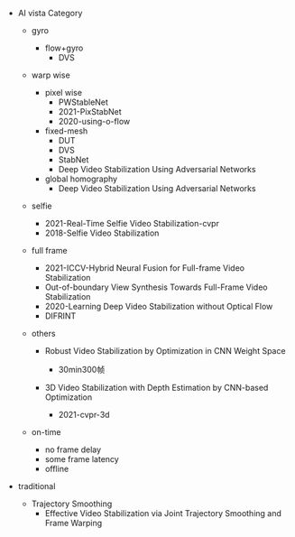 

* AI vista Category
  * gyro
    * flow+gyro
      * DVS
    
  * warp wise
  
    * pixel wise
      * PWStableNet
      * 2021-PixStabNet
      * 2020-using-o-flow
    * fixed-mesh
      * DUT
      * DVS
      * StabNet
      * Deep Video Stabilization Using Adversarial Networks
    * global homography
      * Deep Video Stabilization Using Adversarial Networks
  
  * selfie
    * 2021-Real-Time Selfie Video Stabilization-cvpr
    * 2018-Selfie Video Stabilization
  
  * full frame
    * 2021-ICCV-Hybrid Neural Fusion for Full-frame Video Stabilization
    * Out-of-boundary View Synthesis Towards Full-Frame Video Stabilization
    * 2020-Learning Deep Video Stabilization without Optical Flow
    * DIFRINT
  
  * others
  
    * Robust Video Stabilization by Optimization in CNN Weight Space
      * 30min300帧
  
    * 3D Video Stabilization with Depth Estimation by CNN-based Optimization
      * 2021-cvpr-3d
  
  * on-time
    * no frame delay
    * some frame latency
    * offline

* traditional
  * Trajectory Smoothing
    * Effective Video Stabilization via Joint Trajectory Smoothing and Frame Warping
